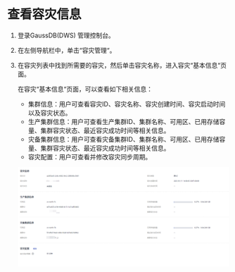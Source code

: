 # 查看容灾信息<a name="ZH-CN_TOPIC_0000001098816708"></a>

1.  登录GaussDB\(DWS\) 管理控制台。
2.  在左侧导航栏中，单击“容灾管理“。
3.  在容灾列表中找到所需要的容灾，然后单击容灾名称，进入容灾“基本信息“页面。

    在容灾“基本信息“页面，可以查看如下相关信息：

    -   集群信息：用户可查看容灾ID、容灾名称、容灾创建时间、容灾启动时间以及容灾状态。
    -   生产集群信息：用户可查看生产集群ID、集群名称、可用区、已用存储容量、集群容灾状态、最近容灾成功时间等相关信息。
    -   灾备集群信息：用户可查看灾备集群ID、集群名称、可用区、已用存储容量、集群容灾状态、最近容灾成功时间等相关信息。
    -   容灾配置：用户可查看并修改容灾同步周期。

    ![](figures/1-11.png)


